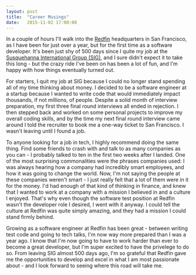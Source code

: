 ```yaml
---
layout: post
title:  "Career Musings"
date:   2015-11-02 17:00:00
---
```


In a couple of hours I'll walk into the [Redfin](https://www.redfin.com/) headquarters in San Francisco, as I have been for just over a year, but for the first time as a software developer. It's been just shy of 500 days since I quite my job at the [Susquehanna International Group (SIG)](http://sig.com/), and I sure didn't expect it to take this long - but the crazy ride I've been on has been a lot of fun, and I'm happy with how things eventually turned out.

For starters, I quit my job at SIG because I could no longer stand spending all of my time thinking about money. I decided to be a software engineer at a startup because I wanted to write code that would immediately impact thousands, if not millions, of people. Despite a solid month of interview preparation, my first three final round interviews all ended in rejection. I then stepped back and worked on some personal projects to improve my overall coding skills, and by the time my next final round interview came around I told the recruiter to book me a one-way ticket to San Francisco. I wasn't leaving until I found a job.

To anyone looking for a job in tech, I highly recommend doing the same thing. Find some friends to crash with and talk to as many companies as you can - I probably talked to ten in the first two weeks after I landed. One of the most surprising commonalities were the phrases companies used: I was always hearing how a company had incredibly smart employees, and how it was going to change the world. Now, I'm not saying the people at these companies weren't smart - I just really felt that a lot of them were in it for the money. I'd had enough of that kind of thinking in finance, and knew that I wanted to work at a company with a mission I believed in and a culture I enjoyed. That's why even though the software test position at Redfin wasn't the developer role I desired, I went with it anyway. I could tell the culture at Redfin was quite simply amazing, and they had a mission I could stand firmly behind.

Growing as a software engineer at Redfin has been great - between writing test code and going to tech talks, I'm now way more prepared than I was a year ago. I know that I'm now going to have to work harder than ever to become a great developer, but I'm super excited to have the privelege to do so. From leaving SIG almost 500 days ago, I'm so grateful that Redfin gave me the opportunities to develop and excel in what I am most passionate about - and I look forward to seeing where this road will take me.
